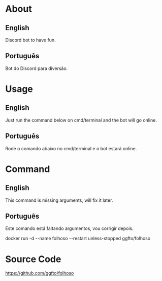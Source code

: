 # About
## English
Discord bot to have fun.

## Português
Bot do Discord para diversão.

# Usage

## English
Just run the command below on cmd/terminal and the bot will go online.

## Português
Rode o comando abaixo no cmd/terminal e o bot estará online.

# Command
## English
This command is missing arguments, will fix it later.
## Português
Este comando está faltando argumentos, vou corrigir depois.

docker run -d --name folhoso --restart unless-stopped ggfto/folhoso

# Source Code
https://github.com/ggfto/folhoso
